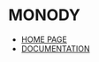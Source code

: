 # MONODY

- [HOME PAGE](https://jaydenskuladottir.me/monody/home.html)
- [DOCUMENTATION](https://jaydenskuladottir.me/monody/documentation.html)